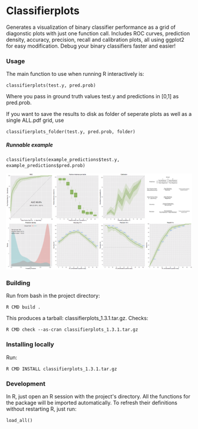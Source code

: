 # Classifierplots

Generates a visualization of binary classifier performance as a grid of diagonstic plots with just one function call. Includes ROC curves, prediction density, accuracy, precision, recall and calibration plots, all using ggplot2 for easy modification.
Debug your binary classifiers faster and easier!

### Usage

The main function to use when running R interactively is:

	classifierplots(test.y, pred.prob)

Where you pass in ground truth values test.y and predictions in [0,1] as pred.prob.

If you want to save the results to disk as folder of seperate plots as well as a single ALL.pdf grid, use

	classifierplots_folder(test.y, pred.prob, folder)

##### Runnable example

	classifierplots(example_predictions$test.y, example_predictions$pred.prob)

![Example](/man/figures/example.png?raw=true "Example")

### Building

Run from bash in the project directory:

    R CMD build .

This produces a tarball: classifierplots_1.3.1.tar.gz. Checks:

	R CMD check --as-cran classifierplots_1.3.1.tar.gz

### Installing locally

Run:

    R CMD INSTALL classifierplots_1.3.1.tar.gz

### Development

In R, just open an R session with the project's directory. All the functions for the package will be imported automatically. To refresh their definitions without restarting R, just run:

	load_all()
